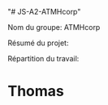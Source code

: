 "# JS-A2-ATMHcorp" 

Nom du groupe: ATMHcorp

Résumé du projet:

Répartition du travail:

<h1> Thomas </h1>
